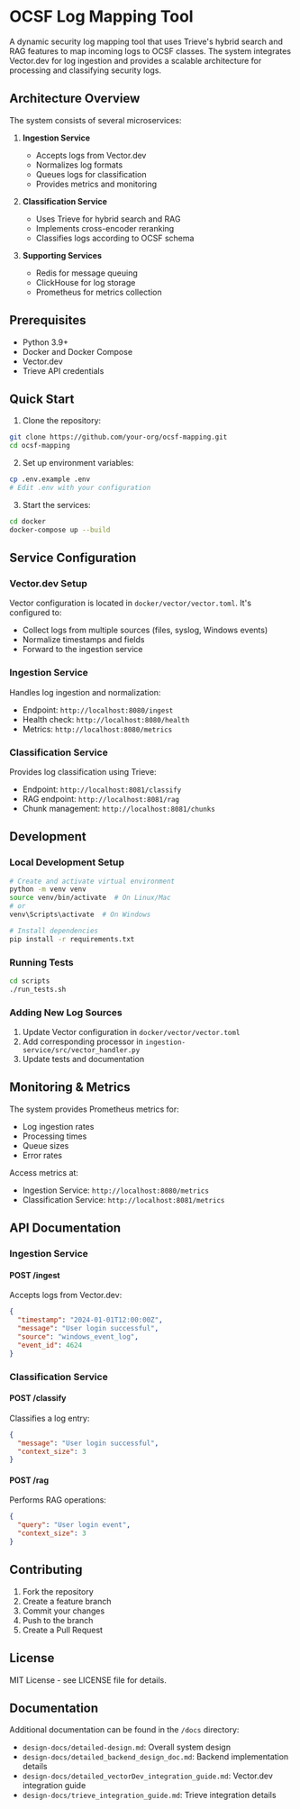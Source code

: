 # OCSF Log Mapping Tool

A dynamic security log mapping tool that uses Trieve's hybrid search and RAG features to map incoming logs to OCSF classes. The system integrates Vector.dev for log ingestion and provides a scalable architecture for processing and classifying security logs.

## Architecture Overview

The system consists of several microservices:

1. **Ingestion Service**
   - Accepts logs from Vector.dev
   - Normalizes log formats
   - Queues logs for classification
   - Provides metrics and monitoring

2. **Classification Service**
   - Uses Trieve for hybrid search and RAG
   - Implements cross-encoder reranking
   - Classifies logs according to OCSF schema

3. **Supporting Services**
   - Redis for message queuing
   - ClickHouse for log storage
   - Prometheus for metrics collection

## Prerequisites

- Python 3.9+
- Docker and Docker Compose
- Vector.dev
- Trieve API credentials

## Quick Start

1. Clone the repository:
```bash
git clone https://github.com/your-org/ocsf-mapping.git
cd ocsf-mapping
```

2. Set up environment variables:
```bash
cp .env.example .env
# Edit .env with your configuration
```

3. Start the services:
```bash
cd docker
docker-compose up --build
```

## Service Configuration

### Vector.dev Setup
Vector configuration is located in `docker/vector/vector.toml`. It's configured to:
- Collect logs from multiple sources (files, syslog, Windows events)
- Normalize timestamps and fields
- Forward to the ingestion service

### Ingestion Service
Handles log ingestion and normalization:
- Endpoint: `http://localhost:8080/ingest`
- Health check: `http://localhost:8080/health`
- Metrics: `http://localhost:8080/metrics`

### Classification Service
Provides log classification using Trieve:
- Endpoint: `http://localhost:8081/classify`
- RAG endpoint: `http://localhost:8081/rag`
- Chunk management: `http://localhost:8081/chunks`

## Development

### Local Development Setup
```bash
# Create and activate virtual environment
python -m venv venv
source venv/bin/activate  # On Linux/Mac
# or
venv\Scripts\activate  # On Windows

# Install dependencies
pip install -r requirements.txt
```

### Running Tests
```bash
cd scripts
./run_tests.sh
```

### Adding New Log Sources
1. Update Vector configuration in `docker/vector/vector.toml`
2. Add corresponding processor in `ingestion-service/src/vector_handler.py`
3. Update tests and documentation

## Monitoring & Metrics

The system provides Prometheus metrics for:
- Log ingestion rates
- Processing times
- Queue sizes
- Error rates

Access metrics at:
- Ingestion Service: `http://localhost:8080/metrics`
- Classification Service: `http://localhost:8081/metrics`

## API Documentation

### Ingestion Service

#### POST /ingest
Accepts logs from Vector.dev:
```json
{
  "timestamp": "2024-01-01T12:00:00Z",
  "message": "User login successful",
  "source": "windows_event_log",
  "event_id": 4624
}
```

### Classification Service

#### POST /classify
Classifies a log entry:
```json
{
  "message": "User login successful",
  "context_size": 3
}
```

#### POST /rag
Performs RAG operations:
```json
{
  "query": "User login event",
  "context_size": 3
}
```

## Contributing

1. Fork the repository
2. Create a feature branch
3. Commit your changes
4. Push to the branch
5. Create a Pull Request

## License

MIT License - see LICENSE file for details.

## Documentation

Additional documentation can be found in the `/docs` directory:
- `design-docs/detailed-design.md`: Overall system design
- `design-docs/detailed_backend_design_doc.md`: Backend implementation details
- `design-docs/detailed_vectorDev_integration_guide.md`: Vector.dev integration guide
- `design-docs/trieve_integration_guide.md`: Trieve integration details 
